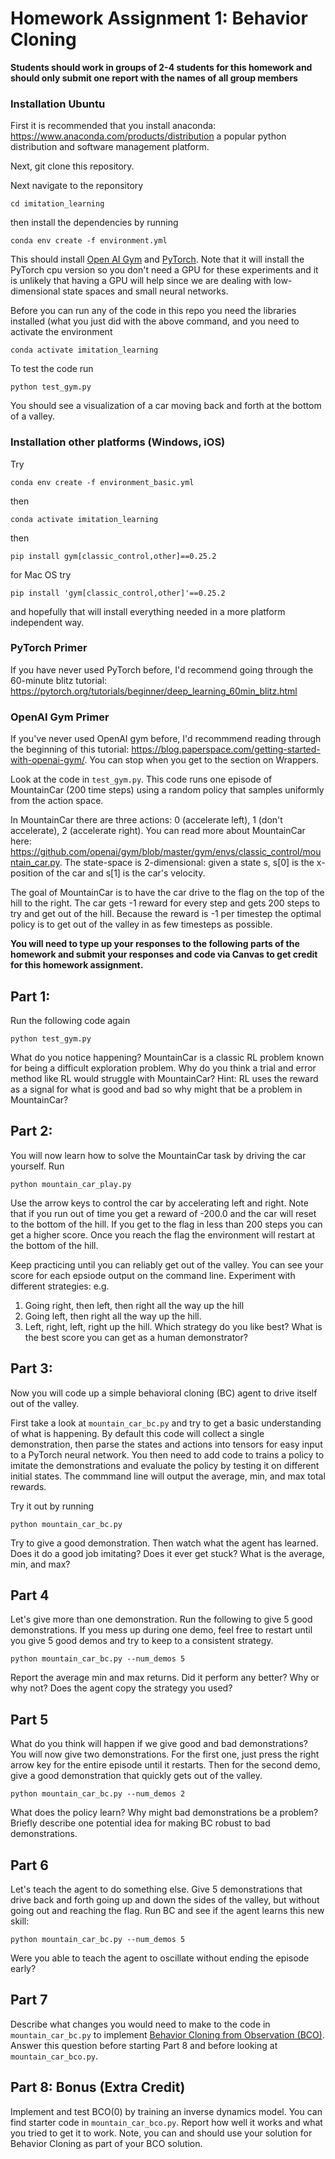# Homework Assignment 1: Behavior Cloning

<strong>Students should work in groups of 2-4 students for this homework and should only submit one report with the names of all group members </strong>

### Installation Ubuntu
First it is recommended that you install anaconda: <https://www.anaconda.com/products/distribution> a popular python distribution and software management platform.

Next, git clone this repository.

Next navigate to the reponsitory
```
cd imitation_learning
```
then install the dependencies by running
```
conda env create -f environment.yml
```
This should install [Open AI Gym](https://www.gymlibrary.dev/) and [PyTorch](https://pytorch.org/get-started/locally/). Note that it will install the PyTorch cpu version so you don't need a GPU for these experiments and it is unlikely that having a GPU will help since we are dealing with low-dimensional state spaces and small neural networks.

Before you can run any of the code in this repo you need the libraries installed (what you just did with the above command, and you need to activate the environment
```
conda activate imitation_learning
```

To test the code run
```
python test_gym.py
```
You should see a visualization of a car moving back and forth at the bottom of a valley.

### Installation other platforms (Windows, iOS)
Try 
```
conda env create -f environment_basic.yml
```
then 
```
conda activate imitation_learning
```
then
```
pip install gym[classic_control,other]==0.25.2
```
for Mac OS try 
```
pip install 'gym[classic_control,other]'==0.25.2
```
and hopefully that will install everything needed in a more platform independent way.


### PyTorch Primer
If you have never used PyTorch before, I'd recommend going through the 60-minute blitz tutorial: <https://pytorch.org/tutorials/beginner/deep_learning_60min_blitz.html>


### OpenAI Gym Primer
If you've never used OpenAI gym before, I'd recommmend reading through the beginning of this tutorial: <https://blog.paperspace.com/getting-started-with-openai-gym/>. You can stop when you get to the section on Wrappers.



Look at the code in `test_gym.py`. This code runs one episode of MountainCar (200 time steps) using a random policy that samples uniformly from the action space.

In MountainCar there are three actions: 0 (accelerate left), 1 (don't accelerate), 2 (accelerate right). You can read more about MountainCar here: <https://github.com/openai/gym/blob/master/gym/envs/classic_control/mountain_car.py>. The state-space is 2-dimensional: given a state s, s[0] is the x-position of the car and s[1] is the car's velocity.

The goal of MountainCar is to have the car drive to the flag on the top of the hill to the right. The car gets -1 reward for every step and gets 200 steps to try and get out of the hill. Because the reward is -1 per timestep the optimal policy is to get out of the valley in as few timesteps as possible.


<strong>You will need to type up your responses to the following parts of the homework and submit your responses and code via Canvas to get credit for this homework assignment. </strong>

## Part 1:

Run the following code again
```
python test_gym.py
```
What do you notice happening? MountainCar is a classic RL problem known for being a difficult exploration problem. Why do you think a trial and error method like RL would struggle with MountainCar? Hint: RL uses the reward as a signal for what is good and bad so why might that be a problem in MountainCar?

## Part 2:
You will now learn how to solve the MountainCar task by driving the car yourself.
Run
```
python mountain_car_play.py
```
Use the arrow keys to control the car by accelerating left and right. Note that if you run out of time you get a reward of -200.0 and the car will reset to the bottom of the hill. If you get to the flag in less than 200 steps you can get a higher score. Once you reach the flag the environment will restart at the bottom of the hill.

Keep practicing until you can reliably get out of the valley. You can see your score for each epsiode output on the command line. 
Experiment with different strategies: e.g.
1. Going right, then left, then right all the way up the hill
2. Going left, then right all the way up the hill.
3. Left, right, left, right up the hill.
Which strategy do you like best? What is the best score you can get as a human demonstrator?

## Part 3: 

Now you will code up a simple behavioral cloning (BC) agent to drive itself out of the valley.

First take a look at `mountain_car_bc.py` and try to get a basic understanding of what is happening. By default this code will collect a single demonstration, then parse the states and actions into tensors for easy input to a PyTorch neural network. You then need to add code to trains a policy to imitate the demonstrations and evaluate the policy by testing it on different initial states. The commmand line will output the average, min, and max total rewards.

Try it out by running
```
python mountain_car_bc.py
```
Try to give a good demonstration. Then watch what the agent has learned. Does it do a good job imitating? Does it ever get stuck? What is the average, min, and max?

## Part 4

Let's give more than one demonstration. Run the following to give 5 good demonstrations. If you mess up during one demo, feel free to restart until you give 5 good demos and try to keep to a consistent strategy.
```
python mountain_car_bc.py --num_demos 5
```
Report the average min and max returns. Did it perform any better? Why or why not? Does the agent copy the strategy you used? 

## Part 5
What do you think will happen if we give good and bad demonstrations?
You will now give two demonstrations. For the first one, just press the right arrow key for the entire episode until it restarts. Then for the second demo, give a good demonstration that quickly gets out of the valley.
```
python mountain_car_bc.py --num_demos 2
```
What does the policy learn? Why might bad demonstrations be a problem? Briefly describe one potential idea for making BC robust to bad demonstrations.

## Part 6
Let's teach the agent to do something else. Give 5 demonstrations that drive back and forth going up and down the sides of the valley, but without going out and reaching the flag.  Run BC and see if the agent learns this new skill:
```
python mountain_car_bc.py --num_demos 5
```
Were you able to teach the agent to oscillate without ending the episode early?

## Part 7
Describe what changes you would need to make to the code in `mountain_car_bc.py` to implement [Behavior Cloning from Observation (BCO)](https://arxiv.org/abs/1805.01954). Answer this question before starting Part 8 and before looking at `mountain_car_bco.py`.

## Part 8: Bonus (Extra Credit)
Implement and test BCO(0) by training an inverse dynamics model. You can find starter code in `mountain_car_bco.py`. Report how well it works and what you tried to get it to work. Note, you can and should use your solution for Behavior Cloning as part of your BCO solution. 



